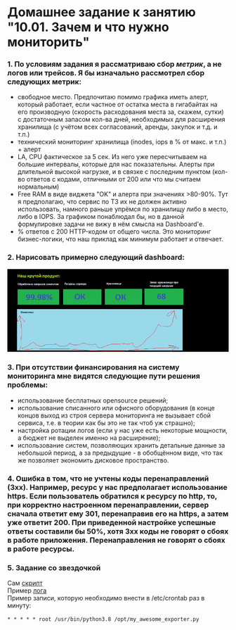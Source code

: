 # Домашнее задание к занятию "10.01. Зачем и что нужно мониторить"

### 1. По условиям задания я рассматриваю сбор *метрик*, а не логов или трейсов. Я бы изначально рассмотрел сбор следующих метрик:
- свободное место. Предпочитаю помимо графика иметь алерт, который работает, если частное от остатка места в гигабайтах на его производную (скорость расходования места за, скажем, сутки) с достаточным запасом кол-ва дней, необходимых для расширения хранилища (с учётом всех согласований, аренды, закупок и т.д. и т.п.)  
- технический мониторинг хранилища (inodes, iops в % от макс. и т.п.) + алерт  
- LA, CPU фактическое за 5 сек. Из него уже пересчитываем на большие интервалы, которые для нас показательны. Алерты при длительной высокой нагрузке, и в связке с последним пунктом (кол-во ответов с кодами, отличными от 200 или что мы считаем нормальным)
- Free RAM в виде виджета "OK" и алерта при значениях >80-90%. Тут я предполагаю, что сервис по ТЗ их не должен активно использовать, намного раньше упрёмся по хранилищу либо в место, либо в IOPS. За графиком понаблюдал бы, но в данной формулировке задачи не вижу в нём смысла на Dashboard'е.
- % ответов с 200 HTTP-кодом от общего числа. Это мониторинг бизнес-логики, что наш приклад как минимум работает и отвечает.

### 2. Нарисовать примерно следующий dashboard:
![Awesome Dashboard](10.1_awesome_dashboard.png)

### 3. При отсутствии финансирования на систему мониторинга мне видятся следующие пути решения проблемы:
- использование бесплатных opensource решений;  
- использование списанного или офисного оборудования (в конце концов выход из строя сервера мониторинга не вызывает сбой сервиса, т.е. в теории как бы это не так чтоб уж страшно);  
- настройка ротации логов (если у нас уже есть некоторые мощности, а бюджет не выделен именно на расширение);  
- использование систем, позволяющих хранить детальные данные за небольшой период, а за предыдущие - в обобщённом виде, что так же позволяет экономить дисковое пространство.

### 4. Ошибка в том, что не учтены коды перенаправлений (3хх). Например, ресурс у нас предполагает использование https. Если пользователь обратился к ресурсу по http, то, при корректно настроенном перенаправлении, сервер сначала ответит ему 301, перенаправив его на https, а затем уже ответит 200. При приведенной настройке успешные ответы составили бы 50%, хотя 3хх коды не говорят о сбоях в работе приложения. Перенаправления не говорят о сбоях в работе ресурсы.

### 5. Задание со звездочкой  
  
Сам [скрипт](my_awesome_exporter/my_awesome_exporter.py)  
Пример [лога](my_awesome_exporter/09-01-22_awesome_monitoring.json)  
Пример записи, которую необходимо внести в /etc/crontab раз в минуту:  
```
* * * * * root /usr/bin/python3.8 /opt/my_awesome_exporter.py
```